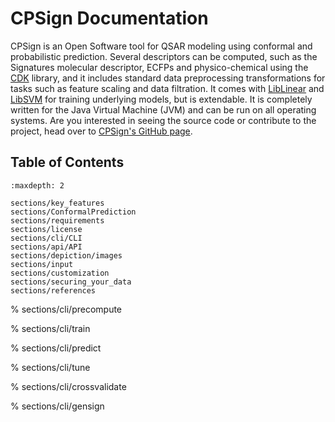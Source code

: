 # CPSign Documentation

CPSign is an Open Software tool for QSAR modeling using conformal and probabilistic prediction. Several descriptors can be computed, such as the Signatures molecular descriptor, ECFPs and physico-chemical using the [CDK](https://cdk.github.io/) library, and it includes standard data preprocessing transformations for tasks such as feature scaling and data filtration. It comes with [LibLinear](https://liblinear.bwaldvogel.de/) and [LibSVM](https://github.com/jeffheaton/libsvm-java) for training underlying models, but is extendable. It is completely written for the Java Virtual Machine (JVM) and can be run on all operating systems. Are you interested in seeing the source code or contribute to the project, head over to [CPSign's GitHub page](https://github.com/arosbio/cpsign).

## Table of Contents

```{toctree}
:maxdepth: 2

sections/key_features
sections/ConformalPrediction
sections/requirements
sections/license
sections/cli/CLI
sections/api/API
sections/depiction/images
sections/input
sections/customization
sections/securing_your_data
sections/references
```

% sections/cli/precompute

% sections/cli/train

% sections/cli/predict

% sections/cli/tune

% sections/cli/crossvalidate

% sections/cli/gensign
